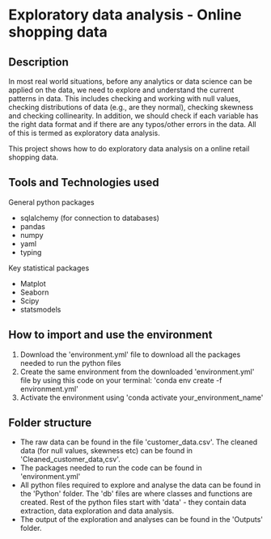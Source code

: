 # Exploratory data analysis - Online shopping data

## Description
In most real world situations, before any analytics or data science can be applied on the data, we need to explore and understand the current patterns in data. This includes checking and working with null values, checking distributions of data (e.g., are they normal), checking skewness and checking collinearity. In addition, we should check if each variable has the right data format and if there are any typos/other errors in the data. All of this is termed as exploratory data analysis.

This project shows how to do exploratory data analysis on a online retail shopping data.

## Tools and Technologies used
General python packages
- sqlalchemy (for connection to databases)
- pandas
- numpy
- yaml
- typing

Key statistical packages
- Matplot
- Seaborn
- Scipy
- statsmodels

## How to import and use the environment
1. Download the 'environment.yml' file to download all the packages needed to run the python files
2. Create the same environment from the downloaded 'environment.yml' file by using this code on your terminal: 'conda env create -f environment.yml'
3. Activate the environment using 'conda activate your_environment_name'

## Folder structure
- The raw data can be found in the file 'customer_data.csv'. The cleaned data (for null values, skewness etc) can be found in 'Cleaned_customer_data,csv'.
- The packages needed to run the code can be found in 'environment.yml'
- All python files required to explore and analyse the data can be found in the 'Python' folder. The 'db' files are where classes and functions are created. Rest of the python files start with 'data' - they contain data extraction, data exploration and data analysis.
- The output of the exploration and analyses can be found in the 'Outputs' folder.


